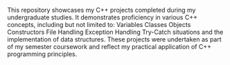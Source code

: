 This repository showcases my C++ projects completed during my undergraduate studies. It demonstrates proficiency in various C++ concepts, including but not limited to:
Variables
Classes
Objects
Constructors
File Handling
Exception Handling
Try-Catch situations
and the implementation of data structures. These projects were undertaken as part of my semester coursework and reflect my practical application of C++ programming principles.

